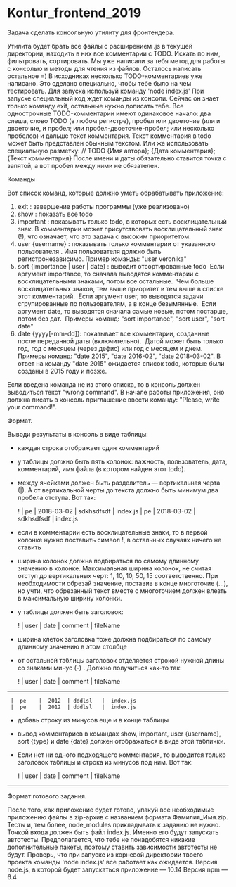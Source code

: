 # Kontur_frontend_2019
Задача сделать консольную утилиту для фронтендера.

Утилита будет брать все файлы с расширением .js в текущей директории, находить в них все комментарии с TODO. Искать по ним, фильтровать, сортировать.
Мы уже написали за тебя метод для работы с консолью и методы для чтения из файлов. Осталось написать остальное =)
В исходниках несколько TODO-комментариев уже написано. Это сделано специально, чтобы тебе было на чем тестировать.
Для запуска используй команду 'node index.js' При запуске специальный код ждет команды из консоли.
Сейчас он знает только команду exit, остальные нужно дописать тебе.
Все однострочные TODO-комментарии имеют одинаковое начало: два слеша, слово TODO (в любом регистре), пробел или двоеточие (или и двоеточие, и пробел; или пробел-двоеточие-пробел; или несколько пробелов) и дальше текст комментария.
Текст комментария в todo может быть представлен обычным текстом. Или же использовать специальную разметку:
	// TODO {Имя автора}; {Дата комментария}; {Текст комментария}
После имени и даты обязательно ставится точка с запятой, а вот пробел между ними не обязателен.


Команды

Вот список команд, которые должно уметь обрабатывать приложение:
1. exit : завершение работы программы (уже реализовано)
2. show : показать все todo
3. important : показывать только todo, в которых есть восклицательный знак.
В комментарии может присутствовать восклицательный знак (!), что означает, что это задача с высоким приоритетом.
4. user {username} : показывать только комментарии от указанного пользователя .
Имя пользователя должно быть регистронезависимо. Пример команды: "user veronika"
5. sort {importance | user | date} : выводит отсортированные todo 
Если аргумент importance, то сначала выводятся комментарии с восклицательными знаками, потом все остальные.  Чем больше
восклицательных знаков, тем выше приоритет и тем выше в списке этот комментарий. 
Если аргумент user, то выводятся задачи сгрупированные по пользователям, а в конце безымянные. 
Если аргумент date, то выводятся сначала самые новые, потом постарше, потом без дат. 
Примеры команд: "sort importance", "sort user", "sort date"
6. date {yyyy[-mm-dd]}: показывает все комментарии, созданные после переданной даты (включительно). 
Датой может быть только год, год с месяцем (через дефис) или год с месяцем и днем. 
Примеры команд: "date 2015", "date 2016-02", "date 2018-03-02".
В ответ на команду  "date 2015" ожидается список todo, которые были созданы в 2015 году и позже.

Если введена команда не из этого списка, то в консоль должен выводиться текст "wrong command".
В начале работы приложения, оно должна писать в консоль приглашение ввести команду: "Please, write your command!".


Формат.

Выводи результаты в консоль в виде таблицы:
- каждая строка отображает один комментарий
- у таблицы должно быть пять колонок: важность, пользователь, дата, комментарий, имя файла (в котором найден этот todo).
- между ячейками должен быть разделитель — вертикальная черта (|). А от вертикальной черты до текста должно быть минимум два пробела отступа. Вот так:

  !  |  pe  |  2018-03-02  |  sdkhsdfsdf  |  index.js
     |  pe  |  2018-03-02  |  sdkhsdfsdf  |  index.js

- если в комментарии есть восклицательные знаки, то в первой колонке нужно поставить символ !,
в остальных случаях ничего не ставить
- ширина колонок должна подбираться по самому длинному значению в колонке. Максимальная ширина колонок, не считая отступ до вертикальных черт: 1, 10, 10, 50, 15 соответственно. При необходимости обрезай значение, поставив в конце многоточие (...), но учти, что обрезанный текст вместе с многоточием должен влезть в максимальную ширину колонки.
- у таблицы должен быть заголовок:

  !  |  user  |  date  |  comment  | fileName

- ширина клеток заголовка тоже должна подбираться по самому длинному значению в этом столбце
- от остальной таблицы заголовок отделяется строкой нужной длины со знаками минус (-) . Должно получиться как-то так:

  !  |  user  |  date  | comment  |  fileName
-----------------------------------------------
     |  pe    |  2012  | dddlsl   |  index.js
     |  pe    |  2012  | dddlsl   |  index.js

- добавь строку из минусов еще и в конце таблицы
- вывод комментариев в командах show, important, user {username}, sort {type} и date {date} должен отображаться в виде этой таблички.
- Если нет ни одного подходящего комментария, то выводится только заголовок таблицы и строка из минусов под ним. Вот
так:

  !  |  user  |  date  | comment  |  fileName
-----------------------------------------------

Формат готового задания.

После того, как приложение будет готово, упакуй все необходимые приложению файлы в zip-архив с названием формата
Фамилия_Имя.zip. Тесты и, тем более, node_modules прикладывать к заданию не нужно.
Точкой входа должен быть файл index.js. Именно его будут запускать автотесты. Предполагается, что тебе не понадобятся
никакие дополнительные пакеты, поэтому ставить зависимости автотесты не будут.
Проверь, что при запуске из корневой директории твоего проекта команды 'node index.js' все работает как ожидается.
Версия node.js, в которой будет запускаться приложение — 10.14
Версия npm — 6.4

